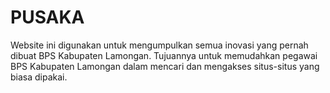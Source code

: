 # PUSAKA
Website ini digunakan untuk mengumpulkan semua inovasi yang pernah dibuat BPS Kabupaten Lamongan. Tujuannya untuk memudahkan pegawai BPS Kabupaten Lamongan dalam mencari dan mengakses situs-situs yang biasa dipakai.
